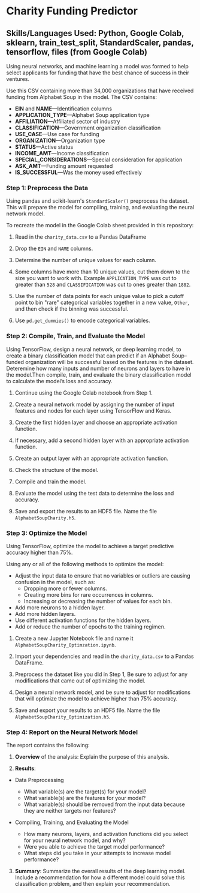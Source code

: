 # Charity Funding Predictor

## Skills/Languages Used: Python, Google Colab, sklearn, train_test_split, StandardScaler, pandas, tensorflow, files (from Google Colab)

Using neural networks, and machine learning a model was formed to help select applicants for funding that have the best chance of success in their ventures.

Use this CSV containing more than 34,000 organizations that have received funding from Alphabet Soup in the model. The CSV contains:

* **EIN** and **NAME**—Identification columns
* **APPLICATION_TYPE**—Alphabet Soup application type
* **AFFILIATION**—Affiliated sector of industry
* **CLASSIFICATION**—Government organization classification
* **USE_CASE**—Use case for funding
* **ORGANIZATION**—Organization type
* **STATUS**—Active status
* **INCOME_AMT**—Income classification
* **SPECIAL_CONSIDERATIONS**—Special consideration for application
* **ASK_AMT**—Funding amount requested
* **IS_SUCCESSFUL**—Was the money used effectively

### Step 1: Preprocess the Data

Using pandas and scikit-learn's `StandardScaler()` preprocess the dataset. This will prepare the model for compiling, training, and evaluating the neural network model.

To recreate the model in the Google Colab sheet provided in this repository:

1. Read in the `charity_data.csv` to a Pandas DataFrame

2. Drop the `EIN` and `NAME` columns.

3. Determine the number of unique values for each column.

4. Some columns have more than 10 unique values, cut them down to the size you want to work with. Example `APPLICATION_TYPE` was cut to greater than `528` and `CLASSIFICATION` was cut to ones greater than `1882`.

5. Use the number of data points for each unique value to pick a cutoff point to bin "rare" categorical variables together in a new value, `Other`, and then check if the binning was successful.

6. Use `pd.get_dummies()` to encode categorical variables.

### Step 2: Compile, Train, and Evaluate the Model

Using TensorFlow, design a neural network, or deep learning model, to create a binary classification model that can predict if an Alphabet Soup–funded organization will be successful based on the features in the dataset. Deteremine how many inputs and number of neurons and layers to have in the model.Then compile, train, and evaluate the binary classification model to calculate the model’s loss and accuracy.

1. Continue using the Google Colab notebook from Step 1.

2. Create a neural network model by assigning the number of input features and nodes for each layer using TensorFlow and Keras.

3. Create the first hidden layer and choose an appropriate activation function.

4. If necessary, add a second hidden layer with an appropriate activation function.

5. Create an output layer with an appropriate activation function.

6. Check the structure of the model.

7. Compile and train the model.

9. Evaluate the model using the test data to determine the loss and accuracy.

10. Save and export the results to an HDF5 file. Name the file `AlphabetSoupCharity.h5`.

### Step 3: Optimize the Model

Using TensorFlow, optimize the model to achieve a target predictive accuracy higher than 75%.

Using any or all of the following methods to optimize the model:

* Adjust the input data to ensure that no variables or outliers are causing confusion in the model, such as:
  * Dropping more or fewer columns.
  * Creating more bins for rare occurrences in columns.
  * Increasing or decreasing the number of values for each bin.
* Add more neurons to a hidden layer.
* Add more hidden layers.
* Use different activation functions for the hidden layers.
* Add or reduce the number of epochs to the training regimen.

1. Create a new Jupyter Notebook file and name it `AlphabetSoupCharity_Optimzation.ipynb`.

2. Import your dependencies and read in the `charity_data.csv` to a Pandas DataFrame.

3. Preprocess the dataset like you did in Step 1, Be sure to adjust for any modifications that came out of optimizing the model.

4. Design a neural network model, and be sure to adjust for modifications that will optimize the model to achieve higher than 75% accuracy.

5. Save and export your results to an HDF5 file. Name the file `AlphabetSoupCharity_Optimization.h5`.

### Step 4: Report on the Neural Network Model

The report contains the following:

1. **Overview** of the analysis: Explain the purpose of this analysis.

2. **Results**:

  * Data Preprocessing
    * What variable(s) are the target(s) for your model?
    * What variable(s) are the features for your model?
    * What variable(s) should be removed from the input data because they are neither targets nor features?

* Compiling, Training, and Evaluating the Model
    * How many neurons, layers, and activation functions did you select for your neural network model, and why?
    * Were you able to achieve the target model performance?
    * What steps did you take in your attempts to increase model performance?

3. **Summary**: Summarize the overall results of the deep learning model. Include a recommendation for how a different model could solve this classification problem, and then explain your recommendation.


